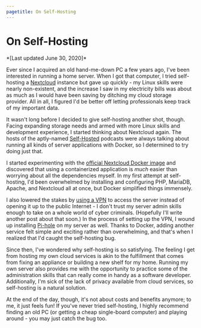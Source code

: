 ```yaml
---
pagetitle: On Self-Hosting
---
```


# On Self-Hosting

<div class="text-center">*[Last updated June 30, 2020]*</div>

Ever since I acquired an old hand-me-down PC a few years ago, I've been interested in running a home server. When I got that computer, I tried self-hosting a [Nextcloud](https://nextcloud.com) instance but gave up quickly - my Linux skills were nearly non-existent, and the increase I saw in my electricity bills was about as much as I would have been saving by ditching my cloud storage provider. All in all, I figured I'd be better off letting professionals keep track of my important data.

It wasn't long before I decided to give self-hosting another shot, though. Facing expanding storage needs and armed with more Linux skills and development experience, I started thinking about Nextcloud again. The hosts of the aptly-named [Self-Hosted](https://selfhosted.show/) podcasts were always talking about running all kinds of server applications with Docker, so I determined to try doing just that.

I started experimenting with the [official Nextcloud Docker image](https://hub.docker.com/_/nextcloud/) and discovered that using a containerized application is *much* easier than worrying about all the dependencies myself. In my first attempt at self-hosting, I'd been overwhelmed by installing and configuring PHP, MariaDB, Apache, and Nextcloud all at once, but Docker simplified things immensely.

I also lowered the stakes by [using a VPN](https://github.com/trailofbits/algo) to access the server instead of opening it up to the public Internet - I don't trust my server admin skills enough to take on a whole world of cyber criminals. (Hopefully I'll write another post about that soon.) In the process of setting up the VPN, I wound up installing [Pi-hole](https://pi-hole.net) on my server as well. Thanks to Docker, adding another service felt simple and exciting rather than overwhelming, and that's when I realized that I'd caught the self-hosting bug.

Since then, I've wondered why self-hosting is so satisfying. The feeling I get from hosting my own cloud services is akin to the fulfillment that comes from fixing an appliance or building a new shelf for my home. Running my own server also provides me with the opportunity to practice some of the administration skills that can really come in handy as a software developer. Additionally, I'm sick of the lack of privacy available from cloud services, so self-hosting is a natural solution.

At the end of the day, though, it's not about costs and benefits anymore; to me, it just feels fun! If you've never tried self-hosting, I highly recommend finding an old PC (or getting a cheap single-board computer) and playing around - you may just catch the bug too.
